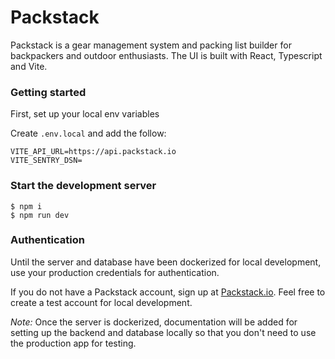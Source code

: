 # Packstack

Packstack is a gear management system and packing list builder for backpackers and outdoor enthusiasts. The UI is built with React, Typescript and Vite.

### Getting started

First, set up your local env variables

Create `.env.local` and add the follow:

```
VITE_API_URL=https://api.packstack.io
VITE_SENTRY_DSN=
```

### Start the development server

```
$ npm i
$ npm run dev
```

### Authentication

Until the server and database have been dockerized for local development, use your production credentials for authentication.

If you do not have a Packstack account, sign up at [Packstack.io](https://app.packstack.io "Packstack's production server"). Feel free to create a test account for local development.

_*Note:*_ Once the server is dockerized, documentation will be added for setting up the backend and database locally so that you don't need to use the production app for testing.
